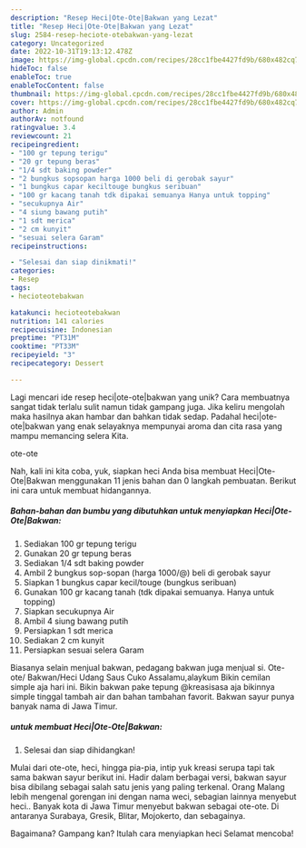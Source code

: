 ```yaml
---
description: "Resep Heci|Ote-Ote|Bakwan yang Lezat"
title: "Resep Heci|Ote-Ote|Bakwan yang Lezat"
slug: 2584-resep-heciote-otebakwan-yang-lezat
category: Uncategorized
date: 2022-10-31T19:13:12.478Z
image: https://img-global.cpcdn.com/recipes/28cc1fbe4427fd9b/680x482cq70/heciote-otebakwan-foto-resep-utama.jpg
hideToc: false
enableToc: true
enableTocContent: false
thumbnail: https://img-global.cpcdn.com/recipes/28cc1fbe4427fd9b/680x482cq70/heciote-otebakwan-foto-resep-utama.jpg
cover: https://img-global.cpcdn.com/recipes/28cc1fbe4427fd9b/680x482cq70/heciote-otebakwan-foto-resep-utama.jpg
author: Admin
authorAv: notfound
ratingvalue: 3.4
reviewcount: 21
recipeingredient:
- "100 gr tepung terigu"
- "20 gr tepung beras"
- "1/4 sdt baking powder"
- "2 bungkus sopsopan harga 1000 beli di gerobak sayur"
- "1 bungkus capar keciltouge bungkus seribuan"
- "100 gr kacang tanah tdk dipakai semuanya Hanya untuk topping"
- "secukupnya Air"
- "4 siung bawang putih"
- "1 sdt merica"
- "2 cm kunyit"
- "sesuai selera Garam"
recipeinstructions:

- "Selesai dan siap dinikmati!"
categories:
- Resep
tags:
- hecioteotebakwan

katakunci: hecioteotebakwan 
nutrition: 141 calories
recipecuisine: Indonesian
preptime: "PT31M"
cooktime: "PT33M"
recipeyield: "3"
recipecategory: Dessert

---
```





Lagi mencari ide resep heci|ote-ote|bakwan yang unik? Cara membuatnya sangat tidak terlalu sulit namun tidak gampang juga. Jika keliru mengolah maka hasilnya akan hambar dan bahkan tidak sedap. Padahal heci|ote-ote|bakwan yang enak selayaknya mempunyai aroma dan cita rasa yang mampu memancing selera Kita.




ote-ote





Nah, kali ini kita coba, yuk, siapkan heci Anda bisa membuat Heci|Ote-Ote|Bakwan menggunakan 11 jenis bahan dan 0 langkah pembuatan. Berikut ini cara untuk membuat hidangannya.

<!--inarticleads1-->

##### Bahan-bahan dan bumbu yang dibutuhkan untuk menyiapkan Heci|Ote-Ote|Bakwan:

1. Sediakan 100 gr tepung terigu
1. Gunakan 20 gr tepung beras
1. Sediakan 1/4 sdt baking powder
1. Ambil 2 bungkus sop-sopan (harga 1000/@) beli di gerobak sayur
1. Siapkan 1 bungkus capar kecil/touge (bungkus seribuan)
1. Gunakan 100 gr kacang tanah (tdk dipakai semuanya. Hanya untuk topping)
1. Siapkan secukupnya Air
1. Ambil 4 siung bawang putih
1. Persiapkan 1 sdt merica
1. Sediakan 2 cm kunyit
1. Persiapkan sesuai selera Garam


Biasanya selain menjual bakwan, pedagang bakwan juga menjual si. Ote-ote/ Bakwan/Heci Udang Saus Cuko Assalamu,alaykum Bikin cemilan simple aja hari ini. Bikin bakwan pake tepung @kreasisasa aja bikinnya simple tinggal tambah air dan bahan tambahan favorit. Bakwan sayur punya banyak nama di Jawa Timur. 

<!--inarticleads2-->

#####  untuk membuat Heci|Ote-Ote|Bakwan:


1. Selesai dan siap dihidangkan!

Mulai dari ote-ote, heci, hingga pia-pia, intip yuk kreasi serupa tapi tak sama bakwan sayur berikut ini. Hadir dalam berbagai versi, bakwan sayur bisa dibilang sebagai salah satu jenis yang paling terkenal. Orang Malang lebih mengenal gorengan ini dengan nama weci, sebagian lainnya menyebut heci.. Banyak kota di Jawa Timur menyebut bakwan sebagai ote-ote. Di antaranya Surabaya, Gresik, Blitar, Mojokerto, dan sebagainya. 

Bagaimana? Gampang kan? Itulah cara menyiapkan heci Selamat mencoba!
